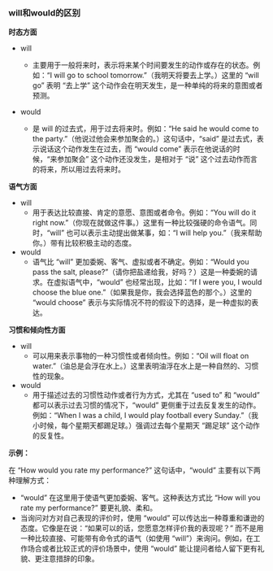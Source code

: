 ### will和would的区别

**时态方面**

- will
  - 主要用于一般将来时，表示将来某个时间要发生的动作或存在的状态。例如：“I will go to school tomorrow.”（我明天将要去上学。）这里的 “will go” 表明 “去上学” 这个动作会在明天发生，是一种单纯的将来的意图或者预测。

- would
  - 是 will 的过去式，用于过去将来时。例如：“He said he would come to the party.”（他说过他会来参加聚会的。）这句话中，“said” 是过去式，表示说话这个动作发生在过去，而 “would come” 表示在他说话的时候，“来参加聚会” 这个动作还没发生，是相对于 “说” 这个过去动作而言的将来，所以用过去将来时。

**语气方面**

- will
  - 用于表达比较直接、肯定的意愿、意图或者命令。例如：“You will do it right now.”（你现在就做这件事。）这里有一种比较强硬的命令语气。同时，“will” 也可以表示主动提出做某事，如：“I will help you.”（我来帮助你。）带有比较积极主动的态度。
- would
  - 语气比 “will” 更加委婉、客气、虚拟或者不确定。例如：“Would you pass the salt, please?”（请你把盐递给我，好吗？）这是一种委婉的请求。在虚拟语气中，“would” 也经常出现，比如：“If I were you, I would choose the blue one.”（如果我是你，我会选择蓝色的那个。）这里的 “would choose” 表示与实际情况不符的假设下的选择，是一种虚拟的表达。

**习惯和倾向性方面**

- will
  - 可以用来表示事物的一种习惯性或者倾向性。例如：“Oil will float on water.”（油总是会浮在水上。）这里表明油浮在水上是一种自然的、习惯性的现象。
- would
  - 用于描述过去的习惯性动作或者行为方式，尤其在 “used to” 和 “would” 都可以表示过去习惯的情况下，“would” 更侧重于过去反复发生的动作。例如：“When I was a child, I would play football every Sunday.”（我小时候，每个星期天都踢足球。）强调过去每个星期天 “踢足球” 这个动作的反复性。

**示例：**

在 “How would you rate my performance?” 这句话中，“would” 主要有以下两种理解方式：

- “would” 在这里用于使语气更加委婉、客气。这种表达方式比 “How will you rate my performance?” 要更礼貌、柔和。
- 当询问对方对自己表现的评价时，使用 “would” 可以传达出一种尊重和谦逊的态度。它像是在说：“如果可以的话，您愿意怎样评价我的表现呢？” 而不是用一种比较直接、可能带有命令式的语气（如使用 “will”）来询问。例如，在工作场合或者比较正式的评价场景中，使用 “would” 能让提问者给人留下更有礼貌、更注意措辞的印象。